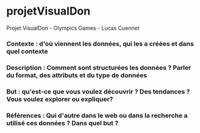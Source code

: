 # projetVisualDon
Projet VisualDon - Olympics Games - Lucas Cuennet

### Contexte : d'où viennent les données, qui les a créées et dans quel contexte

### Description : Comment sont structurées les données ? Parler du format, des attributs et du type de données

### But : qu'est-ce que vous voulez découvrir ? Des tendances ? Vous voulez explorer ou expliquer?

### Références : Qui d'autre dans le web ou dans la recherche a utilisé ces données ? Dans quel but ?
